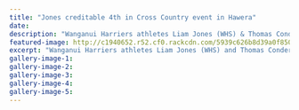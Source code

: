 ```yaml
---
title: "Jones creditable 4th in Cross Country event in Hawera"
date: 
description: "Wanganui Harriers athletes Liam Jones (WHS) & Thomas Conder (both right) finished a creditable fourth (Jones) and fifth in the older Under-20 men division of the Hughes Memorial in Hawera..."
featured-image: http://c1940652.r52.cf0.rackcdn.com/5939c626b8d39a0f85000478/liam-jones-jonies-photo.jpg
excerpt: "Wanganui Harriers athletes Liam Jones (WHS) and Thomas Conder (both right) finished a creditable fourth (Jones) and fifth in the older Under-20 men division of the Hughes Memorial in Hawera on Saturday."
gallery-image-1: 
gallery-image-2: 
gallery-image-3: 
gallery-image-4: 
gallery-image-5: 
---
```

